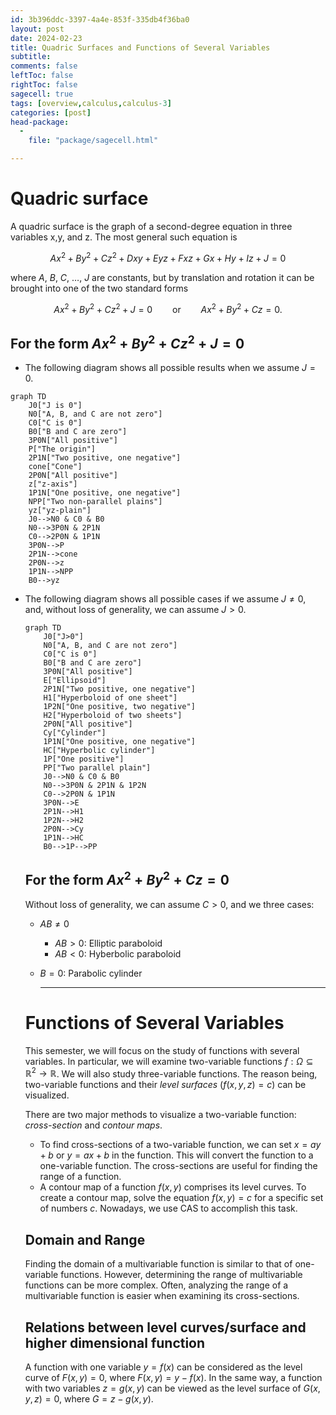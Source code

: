 ```yaml
---
id: 3b396ddc-3397-4a4e-853f-335db4f36ba0
layout: post
date: 2024-02-23
title: Quadric Surfaces and Functions of Several Variables
subtitle: 
comments: false
leftToc: false
rightToc: false
sagecell: true
tags: [overview,calculus,calculus-3]
categories: [post]
head-package:
  -
    file: "package/sagecell.html"

---
```


# Quadric surface


A quadric surface is the graph of a second-degree equation in three variables x,y, and z. The most general such equation is


$$
Ax^2+By^2+Cz^2+Dxy+Eyz+Fxz+Gx+Hy+Iz+J=0
$$


where $A,\ B,\ C,\ \ldots,\ J$ are constants, but by translation and rotation it can be brought into one of the two standard forms


$$
Ax^2+By^2+Cz^2+J=0\qquad\text{or}\qquad Ax^2+By^2+Cz=0.
$$


## For the form $Ax^2+By^2+Cz^2+J=0$

- The following diagram shows all possible results when we assume $J=0$.

```mermaid
graph TD
	J0["J is 0"]
	N0["A, B, and C are not zero"]
	C0["C is 0"]
	B0["B and C are zero"]
	3P0N["All positive"]
	P["The origin"]
	2P1N["Two positive, one negative"]
	cone["Cone"]
	2P0N["All positive"]
	z["z-axis"]
	1P1N["One positive, one negative"]
	NPP["Two non-parallel plains"]
	yz["yz-plain"]
	J0-->N0 & C0 & B0
	N0-->3P0N & 2P1N
	C0-->2P0N & 1P1N
	3P0N-->P
	2P1N-->cone
	2P0N-->z
	1P1N-->NPP
	B0-->yz

```

- The following diagram shows all possible cases if we assume $J\neq 0$, and, without loss of generality, we can assume $J>0.$

	```mermaid
	graph TD
		J0["J>0"]
		N0["A, B, and C are not zero"]
		C0["C is 0"]
		B0["B and C are zero"]
		3P0N["All positive"]
		E["Ellipsoid"]
		2P1N["Two positive, one negative"]
		H1["Hyperboloid of one sheet"]
		1P2N["One positive, two negative"]
		H2["Hyperboloid of two sheets"]
		2P0N["All positive"]
		Cy["Cylinder"]
		1P1N["One positive, one negative"]
		HC["Hyperbolic cylinder"]
		1P["One positive"]
		PP["Two parallel plain"]
		J0-->N0 & C0 & B0
		N0-->3P0N & 2P1N & 1P2N
		C0-->2P0N & 1P1N
		3P0N-->E
		2P1N-->H1
		1P2N-->H2
		2P0N-->Cy
		1P1N-->HC
		B0-->1P-->PP
	
	```


	## For the form $Ax^2+By^2+Cz=0$


	Without loss of generality, we can assume $C>0$, and we three cases:

	- $AB\neq 0$
		- $AB>0$: Elliptic paraboloid
		- $AB<0$: Hyberbolic paraboloid
	- $B=0$: Parabolic cylinder

		---


	# Functions of Several Variables


	This semester, we will focus on the study of functions with several variables. In particular, we will examine two-variable functions $f:\Omega\subseteq\mathbb{R}^2\to \mathbb{R}$. We will also study three-variable functions. The reason being, two-variable functions and their _level surfaces_ ($f(x,y,z)=c$) can be visualized.


	There are two major methods to visualize a two-variable function: _cross-section_ and _contour maps_.

	- To find cross-sections of a two-variable function, we can set $x=ay+b$ or $y=ax+b$ in the function. This will convert the function to a one-variable function. The cross-sections are useful for finding the range of a function.
	- A contour map of a function $f(x,y)$ comprises its level curves. To create a contour map, solve the equation $f(x,y)=c$ for a specific set of numbers $c$. Nowadays, we use CAS to accomplish this task.

	## Domain and Range


	Finding the domain of a multivariable function is similar to that of one-variable functions. However, determining the range of multivariable functions can be more complex. Often, analyzing the range of a multivariable function is easier when examining its cross-sections.


	## Relations between level curves/surface and higher dimensional function


	A function with one variable $y=f(x)$ can be considered as the level curve of $F(x,y)=0$, where $F(x,y)=y-f(x)$. In the same way, a function with two variables $z=g(x,y)$ can be viewed as the level surface of $G(x,y,z)=0$, where $G=z-g(x,y)$.

